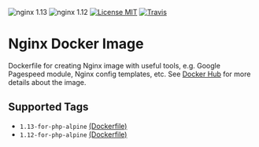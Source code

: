 ![nginx 1.13](https://img.shields.io/badge/nginx-1.13-brightgreen.svg?style=flat-square) ![nginx 1.12](https://img.shields.io/badge/nginx-1.12-brightgreen.svg?style=flat-square) [![License MIT](https://img.shields.io/badge/license-MIT-blue.svg?style=flat-square)](https://opensource.org/licenses/MIT) [![Travis](https://img.shields.io/travis/servivum/docker-nginx.svg?style=flat-square)](https://travis-ci.org/servivum/docker-nginx)

# Nginx Docker Image

Dockerfile for creating Nginx image with useful tools, e.g. Google Pagespeed module, Nginx config templates, etc. See 
[Docker Hub](https://hub.docker.com/r/servivum/nginx) for more details about the image.

## Supported Tags

- `1.13-for-php-alpine` [(Dockerfile)](https://github.com/servivum/docker-nginx/blob/master/1.13/for-php-alpine/Dockerfile)
- `1.12-for-php-alpine` [(Dockerfile)](https://github.com/servivum/docker-nginx/blob/master/1.12/for-php-alpine/Dockerfile)